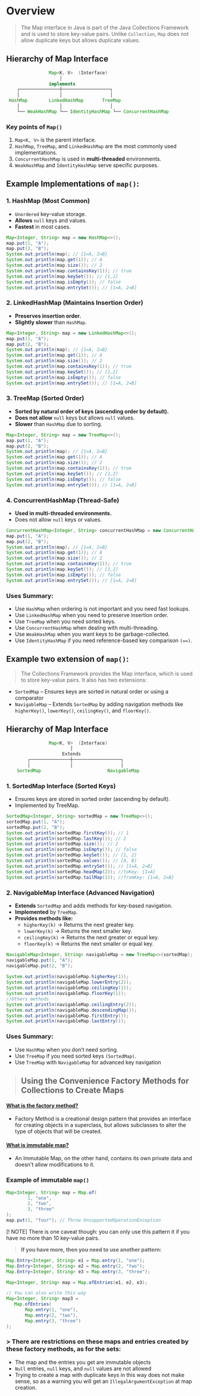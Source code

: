# Overview
> The Map interface in Java is part of the Java Collections Framework and is used to store key-value pairs. Unlike `Collection`, `Map` does not allow duplicate keys but allows duplicate values.

## Hierarchy of Map Interface

```java
                Map<K, V>  (Interface)
                    │
                implements
    ┌───────────────┼──────────────────┐
    │               │                  │
 HashMap        LinkedHashMap       TreeMap
    │               │                  │
    └── WeakHashMap └── IdentityHashMap └── ConcurrentHashMap

```

### Key points of `Map()`
1. `Map<K, V>` is the parent interface.
2. `HashMap`, `TreeMap`, and `LinkedHashMap` are the most commonly used implementations.
3. `ConcurrentHashMap` is used in **multi-threaded** environments.
4. `WeakHashMap` and `IdentityHashMap` serve specific purposes.

## Example Implementations of `map()`:

### 1. HashMap (Most Common)
- `Unordered` key-value storage.
- **Allows** `null` keys and values.
- **Fastest** in most cases.
```java
Map<Integer, String> map = new HashMap<>();
map.put(1, "A");
map.put(2, "B");
System.out.println(map); // {1=A, 2=B}
System.out.println(map.get(1)); // A
System.out.println(map.size()); // 2
System.out.println(map.containsKey(1)); // true
System.out.println(map.keySet()); // [1,2]
System.out.println(map.isEmpty()); // false
System.out.println(map.entrySet()); // [1=A, 2=B]
```
### 2.  LinkedHashMap (Maintains Insertion Order)
- **Preserves insertion order.**
- **Slightly slower** than `HashMap`.

```java
Map<Integer, String> map = new LinkedHashMap<>();
map.put(1, "A");
map.put(2, "B");
System.out.println(map); // {1=A, 2=B}
System.out.println(map.get(1)); // A
System.out.println(map.size()); // 2
System.out.println(map.containsKey(1)); // true
System.out.println(map.keySet()); // [1,2]
System.out.println(map.isEmpty()); // false
System.out.println(map.entrySet()); // [1=A, 2=B]
```

### 3. TreeMap (Sorted Order)
- **Sorted by natural order of keys (ascending order by default).**
- **Does not allow** `null` keys but allows `null` values.
- **Slower** than `HashMap` due to sorting.
```java
Map<Integer, String> map = new TreeMap<>();
map.put(1, "A");
map.put(2, "B");
System.out.println(map); // {1=A, 2=B}
System.out.println(map.get(1)); // A
System.out.println(map.size()); // 2
System.out.println(map.containsKey(1)); // true
System.out.println(map.keySet()); // [1,2]
System.out.println(map.isEmpty()); // false
System.out.println(map.entrySet()); // [1=A, 2=B]
```

### 4. ConcurrentHashMap (Thread-Safe)
- **Used in multi-threaded environments.**
- Does not allow `null` keys or values.

```java
ConcurrentHashMap<Integer, String> concurrentHashMap = new ConcurrentHashMap<>();
map.put(1, "A");
map.put(2, "B");
System.out.println(map); // {1=A, 2=B}
System.out.println(map.get(1)); // A
System.out.println(map.size()); // 2
System.out.println(map.containsKey(1)); // true
System.out.println(map.keySet()); // [1,2]
System.out.println(map.isEmpty()); // false
System.out.println(map.entrySet()); // [1=A, 2=B]
```
### Uses Summary:
- Use `HashMap` when ordering is not important and you need fast lookups.
- Use `LinkedHashMap` when you need to preserve insertion order.
- Use `TreeMap` when you need sorted keys.
- Use `ConcurrentHashMap` when dealing with multi-threading.
- Use `WeakHashMap` when you want keys to be garbage-collected.
- Use `IdentityHashMap` if you need reference-based key comparison `(==)`.

## Example two extension of `map()`:
> The Collections Framework provides the Map interface, which is used to store key-value pairs. It also has two extensions:
- `SortedMap` – Ensures keys are sorted in natural order or using a comparator
- `NavigableMap` – Extends `SortedMap` by adding navigation methods like `higherKey()`, `lowerKey()`, `ceilingKey()`, and `floorKey()`.

## Hierarchy of Map Interface

```java
                Map<K, V>  (Interface)
                        │
                     Extends
        ┌───────────────┼──────────────────┐
        │               │                  │
    SortedMap                         NavigableMap 
```
            
### 1. SortedMap Interface (Sorted Keys)
- Ensures keys are stored in sorted order (ascending by default).
- Implemented by TreeMap.
```java
SortedMap<Integer, String> sortedMap = new TreeMap<>();
sortedMap.put(1, "A");
sortedMap.put(2, "B");
System.out.println(sortedMap.firstKey()); // 1
System.out.println(sortedMap.lastKey()); // 2
System.out.println(sortedMap.size()); // 2
System.out.println(sortedMap.isEmpty()); // false
System.out.println(sortedMap.keySet()); // [1, 2]
System.out.println(sortedMap.values()); // [A, B]
System.out.println(sortedMap.entrySet()); // [1=A, 2=B]
System.out.println(sortedMap.headMap(2)); //toKey: {1=A}
System.out.println(sortedMap.tailMap(1)); //fromKey: {1=A, 2=B}
```
### 2.  NavigableMap Interface (Advanced Navigation)
- **Extends** `SortedMap` and adds methods for key-based navigation.
- **Implemented** by `TreeMap`.
- **Provides methods like:**
    - `higherKey(k)` → Returns the next greater key.
    - `lowerKey(k)` → Returns the next smaller key.
    - `ceilingKey(k)` → Returns the next greater or equal key.
    - `floorKey(k)` → Returns the next smaller or equal key.
```java
NavigableMap<Integer, String> navigableMap = new TreeMap<>(sortedMap);
navigableMap.put(1, "A");
navigableMap.put(2, "B");
        
System.out.println(navigableMap.higherKey(1));
System.out.println(navigableMap.lowerEntry(2));
System.out.println(navigableMap.ceilingKey(1));
System.out.println(navigableMap.floorKey(1));
//Others methods
System.out.println(navigableMap.ceilingEntry(2));
System.out.println(navigableMap.descendingMap());
System.out.println(navigableMap.firstEntry());
System.out.println(navigableMap.lastEntry());
```

### Uses Summary:
- Use `HashMap` when you don’t need sorting.
- Use `TreeMap` if you need sorted keys `(SortedMap)`.
-  Use `TreeMap` with `NavigableMap` for advanced key navigation

> ## Using the Convenience Factory Methods for Collections to Create Maps

#### [What is the  factory method?](https://refactoring.guru/design-patterns/factory-method)
  - Factory Method is a creational design pattern that provides an interface for creating objects in a superclass, but allows subclasses to alter the type of objects that will be created.
#### [What is immutable map?](https://www.baeldung.com/java-immutable-maps#:~:text=An%20Immutable%20Map%2C%20on%20the,the%20Immutable%20Map%20is%20created.)
  - An Immutable Map, on the other hand, contains its own private data and doesn't allow modifications to it.

### Example of immutable `map()`

```java
Map<Integer, String> map = Map.of(
        1, "one",
        2, "two",
        3, "three"
);
map.put(1, "four"); // Throw UnsupportedOperationException
```
[! NOTE] There is one caveat though: you can only use this pattern it if you have no more than 10 key-value pairs.

> **If you have more, then you need to use another pattern:**
 ```java
Map.Entry<Integer, String> e1 = Map.entry(1, "one");
Map.Entry<Integer, String> e2 = Map.entry(2, "two");
Map.Entry<Integer, String> e3 = Map.entry(3, "three");

Map<Integer, String> map = Map.ofEntries(e1, e2, e3);

// You can also write this way
Map<Integer, String> map3 = 
    Map.ofEntries(
        Map.entry(1, "one"),
        Map.entry(2, "two"),
        Map.entry(3, "three")
);
```
 ### > There are restrictions on these maps and entries created by these factory methods, as for the sets:
  - The map and the entries you get are immutable objects
  - `Null` entries, `null` keys, and `null` values are not allowed
  - Trying to create a map with duplicate keys in this way does not make sense, so as a warning you will get an `IllegalArgumentException` at map creation.


